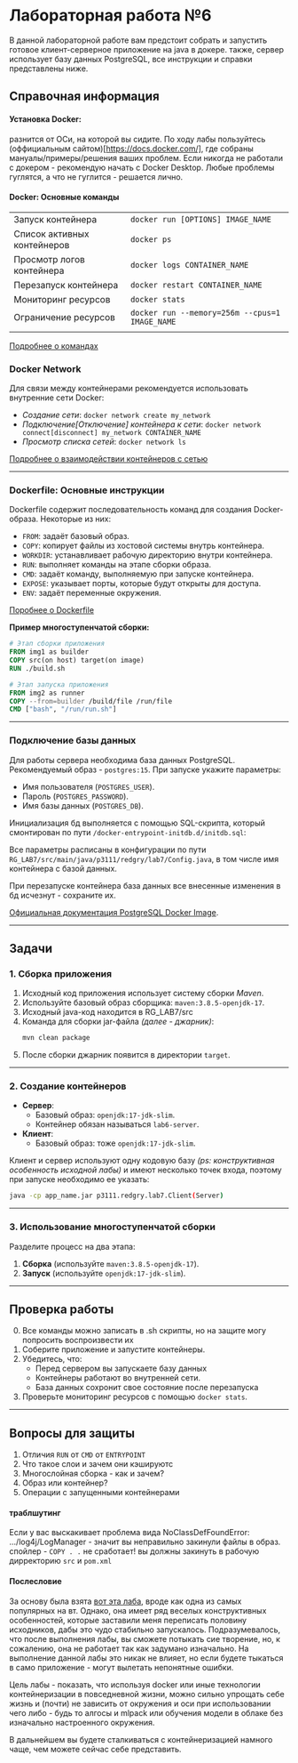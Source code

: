 # Лабораторная работа №6

В данной лабораторной работе вам предстоит собрать и запустить готовое клиент-серверное приложение на java в докере.
также, сервер использует базу данных PostgreSQL, все инструкции и справки представлены ниже. 


## Справочная информация

#### Установка Docker:
разнится от ОСи, на которой вы сидите. По ходу лабы пользуйтесь (оффициальным сайтом)[https://docs.docker.com/], где собраны мануалы/примеры/решения ваших проблем. Если никогда не работали с докером - рекомендую начать с Docker Desktop. Любые проблемы гуглятся, а что не гуглится - решается лично.

#### Docker: Основные команды
| | |
|-|-|
| Запуск контейнера            | `docker run [OPTIONS] IMAGE_NAME` |
| Список активных контейнеров  | `docker ps` |
| Просмотр логов контейнера    | `docker logs CONTAINER_NAME`  |
| Перезапуск контейнера        | `docker restart CONTAINER_NAME` |
| Мониторинг ресурсов          | `docker stats` |
| Ограничение ресурсов         | `docker run --memory=256m --cpus=1 IMAGE_NAME` |
| | |

[Подробнее о командах](https://docs.docker.com/engine/reference/commandline/cli/)

### Docker Network
Для связи между контейнерами рекомендуется использовать внутренние сети Docker:
- *Создание сети*: `docker network create my_network`
- *Подключение\[Отключение\] контейнера к сети*: `docker network connect[disconnect] my_network CONTAINER_NAME`
- *Просмотр списка сетей*: `docker network ls`

[Подробнее о взаимодействии контейнеров с сетью](https://docs.docker.com/engine/network/)

---

### Dockerfile: Основные инструкции
Dockerfile содержит последовательность команд для создания Docker-образа. 
Некоторые из них:
- `FROM`: задаёт базовый образ.
- `COPY`: копирует файлы из хостовой системы внутрь контейнера.
- `WORKDIR`: устанавливает рабочую директорию внутри контейнера.
- `RUN`: выполняет команды на этапе сборки образа.
- `CMD`: задаёт команду, выполняемую при запуске контейнера.
- `EXPOSE`: указывает порты, которые будут открыты для доступа.
- `ENV`: задаёт переменные окружения.

[Поробнее о Dockerfile](https://docs.docker.com/reference/dockerfile/)

**Пример многоступенчатой сборки:**
```dockerfile
# Этап сборки приложения
FROM img1 as builder
COPY src(on host) target(on image)
RUN ./build.sh 

# Этап запуска приложения
FROM img2 as runner
COPY --from=builder /build/file /run/file
CMD ["bash", "/run/run.sh"]
```

---

### Подключение базы данных
Для работы сервера необходима база данных PostgreSQL. Рекомендуемый образ - `postgres:15`. При запуске укажите параметры:
- Имя пользователя (`POSTGRES_USER`).
- Пароль (`POSTGRES_PASSWORD`).
- Имя базы данных (`POSTGRES_DB`).

Инициализация бд выполняется с помощью SQL-скрипта, который смонтирован по пути `/docker-entrypoint-initdb.d/initdb.sql`:

Все параметры расписаны в конфигурации по пути `RG_LAB7/src/main/java/p3111/redgry/lab7/Config.java`, в том числе имя контейнера с базой данных.

При перезапуске контейнера база данных все внесенные изменения в бд исчезнут - сохраните их.

[Официальная документация PostgreSQL Docker Image](https://hub.docker.com/_/postgres).

---

## Задачи

### 1. Сборка приложения
1. Исходный код приложения использует систему сборки *Maven*.
2. Используйте базовый образ сборщика: `maven:3.8.5-openjdk-17`.
3. Исходный java-код находится в RG_LAB7/src
4. Команда для сборки jar-файла *(далее - джарник)*:
   ```bash
   mvn clean package
   ```
5. После сборки джарник появится в директории `target`.

---

### 2. Создание контейнеров
- **Сервер**:
  - Базовый образ: `openjdk:17-jdk-slim`.
  - Контейнер обязан называться `lab6-server`.
- **Клиент**:
  - Базовый образ: тоже `openjdk:17-jdk-slim`.

Клиент и сервер используют одну кодовую базу *(ps: конструктивная особенность исходной лабы)* и имеют несколько точек входа, поэтому при запуске необходимо ее указать:

```bash
java -cp app_name.jar p3111.redgry.lab7.Client(Server)
```

---

### 3. Использование многоступенчатой сборки
Разделите процесс на два этапа:
1. **Сборка** (используйте `maven:3.8.5-openjdk-17`).
2. **Запуск** (используйте `openjdk:17-jdk-slim`).

---

## Проверка работы
0. Все команды можно записать в .sh скрипты, но на защите могу попросить воспроизвести их
1. Соберите приложение и запустите контейнеры.
2. Убедитесь, что:
   - Перед сервером вы запускаете базу данных
   - Контейнеры работают во внутренней сети.
   - База данных сохронит свое состояние после перезапуска
3. Проверьте мониторинг ресурсов с помощью `docker stats`.

---

## Вопросы для защиты

1. Отличия `RUN` от `CMD` от `ENTRYPOINT`
2. Что такое слои и зачем они кэшируютс
3. Многослойная сборка - как и зачем?
4. Образ или контейнер?
5. Операции с запущенными контейнерами


#### траблшутинг
Если у вас выскакивает проблема вида NoClassDefFoundError: .../log4j/LogManager - значит вы неправильно закинули файлы в образ. спойлер - `COPY . .` не сработает! вы должны закинуть в рабочую дирректорию `src` и `pom.xml` 

#### Послесловие

За основу была взята [вот эта лаба](https://github.com/RedGry/ITMO/tree/master/Programming/LAB_7), вроде как одна из самых популярных на вт. Однако, она имеет ряд веселых конструктивных особенностей, которые заставили меня переписать половину исходников, дабы это чудо стабильно запускалось. Подразумевалось, что после выполнения лабы, вы сможете потыкать сие творение, но, к сожалению, она не работает так как задумано изначально. На выполнение данной лабы это никак не влияет, но если будете тыкаться в само приложение - могут вылетать непонятные ошибки.

Цель лабы - показать, что используя docker или иные технологии контейнеризации в повседневной жизни, можно сильно упрощать себе жизнь и (почти) не зависить от окружения и оси при использовании чего либо - будь то алгосы и mlpack или обучения модели в облаке без изначально настроенного окружения. 

В дальнейшем вы будете сталкиваться с контейнеризацией намного чаще, чем можете сейчас себе представить.
